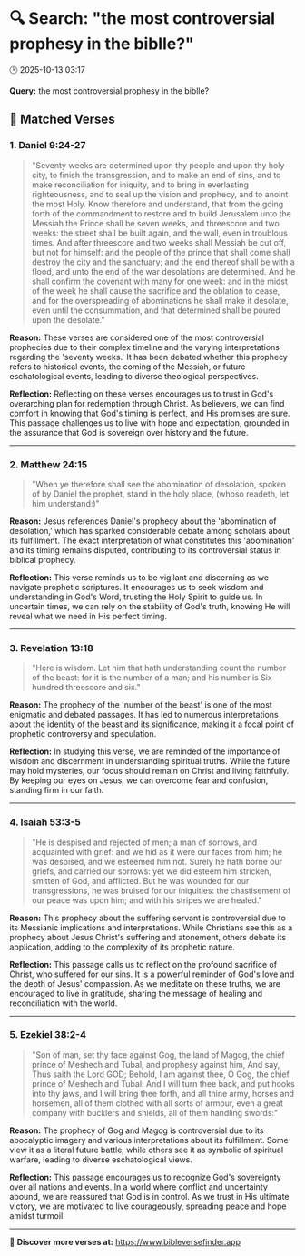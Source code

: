 # 🔍 Search: "the most controversial prophesy in the biblle?"
🕒 2025-10-13 03:17

**Query:** the most controversial prophesy in the biblle?

## 📖 Matched Verses

### 1. Daniel 9:24-27
> "Seventy weeks are determined upon thy people and upon thy holy city, to finish the transgression, and to make an end of sins, and to make reconciliation for iniquity, and to bring in everlasting righteousness, and to seal up the vision and prophecy, and to anoint the most Holy. Know therefore and understand, that from the going forth of the commandment to restore and to build Jerusalem unto the Messiah the Prince shall be seven weeks, and threescore and two weeks: the street shall be built again, and the wall, even in troublous times. And after threescore and two weeks shall Messiah be cut off, but not for himself: and the people of the prince that shall come shall destroy the city and the sanctuary; and the end thereof shall be with a flood, and unto the end of the war desolations are determined. And he shall confirm the covenant with many for one week: and in the midst of the week he shall cause the sacrifice and the oblation to cease, and for the overspreading of abominations he shall make it desolate, even until the consummation, and that determined shall be poured upon the desolate."

**Reason:** These verses are considered one of the most controversial prophecies due to their complex timeline and the varying interpretations regarding the 'seventy weeks.' It has been debated whether this prophecy refers to historical events, the coming of the Messiah, or future eschatological events, leading to diverse theological perspectives.

**Reflection:** Reflecting on these verses encourages us to trust in God's overarching plan for redemption through Christ. As believers, we can find comfort in knowing that God's timing is perfect, and His promises are sure. This passage challenges us to live with hope and expectation, grounded in the assurance that God is sovereign over history and the future.

---

### 2. Matthew 24:15
> "When ye therefore shall see the abomination of desolation, spoken of by Daniel the prophet, stand in the holy place, (whoso readeth, let him understand:)"

**Reason:** Jesus references Daniel's prophecy about the 'abomination of desolation,' which has sparked considerable debate among scholars about its fulfillment. The exact interpretation of what constitutes this 'abomination' and its timing remains disputed, contributing to its controversial status in biblical prophecy.

**Reflection:** This verse reminds us to be vigilant and discerning as we navigate prophetic scriptures. It encourages us to seek wisdom and understanding in God's Word, trusting the Holy Spirit to guide us. In uncertain times, we can rely on the stability of God's truth, knowing He will reveal what we need in His perfect timing.

---

### 3. Revelation 13:18
> "Here is wisdom. Let him that hath understanding count the number of the beast: for it is the number of a man; and his number is Six hundred threescore and six."

**Reason:** The prophecy of the 'number of the beast' is one of the most enigmatic and debated passages. It has led to numerous interpretations about the identity of the beast and its significance, making it a focal point of prophetic controversy and speculation.

**Reflection:** In studying this verse, we are reminded of the importance of wisdom and discernment in understanding spiritual truths. While the future may hold mysteries, our focus should remain on Christ and living faithfully. By keeping our eyes on Jesus, we can overcome fear and confusion, standing firm in our faith.

---

### 4. Isaiah 53:3-5
> "He is despised and rejected of men; a man of sorrows, and acquainted with grief: and we hid as it were our faces from him; he was despised, and we esteemed him not. Surely he hath borne our griefs, and carried our sorrows: yet we did esteem him stricken, smitten of God, and afflicted. But he was wounded for our transgressions, he was bruised for our iniquities: the chastisement of our peace was upon him; and with his stripes we are healed."

**Reason:** This prophecy about the suffering servant is controversial due to its Messianic implications and interpretations. While Christians see this as a prophecy about Jesus Christ's suffering and atonement, others debate its application, adding to the complexity of its prophetic nature.

**Reflection:** This passage calls us to reflect on the profound sacrifice of Christ, who suffered for our sins. It is a powerful reminder of God's love and the depth of Jesus' compassion. As we meditate on these truths, we are encouraged to live in gratitude, sharing the message of healing and reconciliation with the world.

---

### 5. Ezekiel 38:2-4
> "Son of man, set thy face against Gog, the land of Magog, the chief prince of Meshech and Tubal, and prophesy against him, And say, Thus saith the Lord GOD; Behold, I am against thee, O Gog, the chief prince of Meshech and Tubal: And I will turn thee back, and put hooks into thy jaws, and I will bring thee forth, and all thine army, horses and horsemen, all of them clothed with all sorts of armour, even a great company with bucklers and shields, all of them handling swords:"

**Reason:** The prophecy of Gog and Magog is controversial due to its apocalyptic imagery and various interpretations about its fulfillment. Some view it as a literal future battle, while others see it as symbolic of spiritual warfare, leading to diverse eschatological views.

**Reflection:** This passage encourages us to recognize God's sovereignty over all nations and events. In a world where conflict and uncertainty abound, we are reassured that God is in control. As we trust in His ultimate victory, we are motivated to live courageously, spreading peace and hope amidst turmoil.

---

🔗 **Discover more verses at:** https://www.bibleversefinder.app
